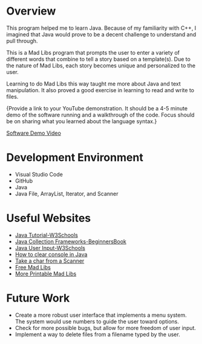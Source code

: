 # Overview

This program helped me to learn Java. Because of my familiarity with C++,
I imagined that Java would prove to be a decent challenge to understand and
pull through. 

This is a Mad Libs program that prompts the user to enter a variety of
different words that combine to tell a story based on a template(s).
Due to the nature of Mad Libs, each story becomes unique and personalized to
the user.

Learning to do Mad Libs this way taught me more about Java and text manipulation.
It also proved a good exercise in learning to read and write to files.

{Provide a link to your YouTube demonstration. It should be a 4-5 minute demo of the software running and a walkthrough of the code. Focus should be on sharing what you learned about the language syntax.}

[Software Demo Video](http://youtube.link.goes.here)

# Development Environment

* Visual Studio Code
* GitHub
* Java
* Java File, ArrayList, Iterator, and Scanner

# Useful Websites

- [Java Tutorial-W3Schools](https://www.w3schools.com/java/default.asp)
- [Java Collection Frameworks-BeginnersBook](https://beginnersbook.com/java-collections-tutorials/)
- [Java User Input-W3Schools](https://www.w3schools.com/java/java_user_input.asp)
- [How to clear console in Java](https://stackoverflow.com/questions/70821664/how-to-clear-console-in-java-on-windows)
- [Take a char from a Scanner](https://stackoverflow.com/questions/13942701/take-a-char-input-from-the-scanner)
- [Free Mad Libs](https://www.madlibs.com/)
- [More Printable Mad Libs](https://findafreeprintable.com/free-printable-mad-libs/)

# Future Work

- Create a more robust user interface that implements a menu system.
  The system would use numbers to guide the user toward options.
- Check for more possible bugs, but allow for more freedom of user input.
- Implement a way to delete files from a filename typed by the user.
